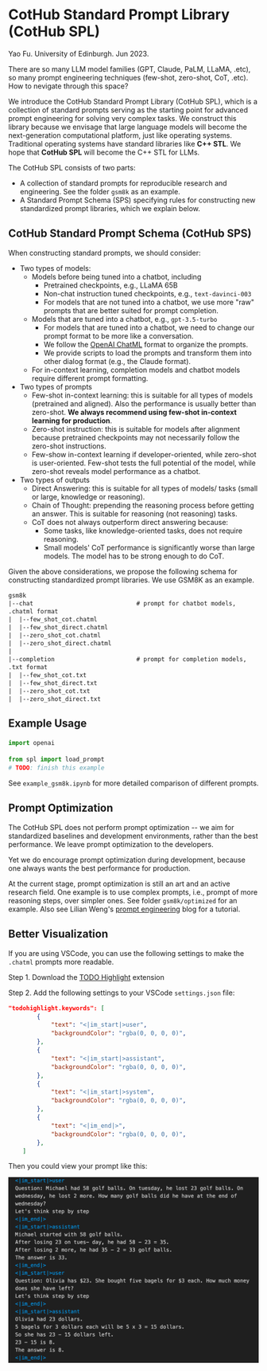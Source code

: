 # CotHub Standard Prompt Library (CotHub SPL)

Yao Fu. University of Edinburgh. Jun 2023.

There are so many LLM model families (GPT, Claude, PaLM, LLaMA, .etc), so many prompt engineering techniques (few-shot, zero-shot, CoT, .etc). How to nevigate through this space? 

We introduce the CotHub Standard Prompt Library (CotHub SPL), which is a collection of standard prompts serving as the starting point for advanced prompt engineering for solving very complex tasks.
We construct this library because we envisage that large language models will become the next-generation computational platform, just like operating systems. 
Traditional operating systems have standard libraries like **C++ STL**.
We hope that **CotHub SPL** will become the C++ STL for LLMs.

The CotHub SPL consists of two parts:
* A collection of standard prompts for reproducible research and engineering. See the folder `gsm8k` as an example.
* A Standard Prompt Schema (SPS) specifying rules for constructing new standardized prompt libraries, which we explain below. 

## CotHub Standard Prompt Schema (CotHub SPS)

When constructing standard prompts, we should consider:
* Two types of models: 
    * Models before being tuned into a chatbot, including
        * Pretrained checkpoints, e.g., LLaMA 65B
        * Non-chat instruction tuned checkpoints, e.g., `text-davinci-003`
        * For models that are not tuned into a chatbot, we use more "raw" prompts that are better suited for prompt completion.
    * Models that are tuned into a chatbot, e.g., `gpt-3.5-turbo`
        * For models that are tuned into a chatbot, we need to change our prompt format to be more like a conversation. 
        * We follow the [OpenAI ChatML](https://github.com/openai/openai-python/blob/main/chatml.md) format to organize the prompts. 
        * We provide scripts to load the prompts and transform them into other dialog format (e.g., the Claude format).
    * For in-context learning, completion models and chatbot models require different prompt formatting. 
* Two types of prompts
    * Few-shot in-context learning: this is suitable for all types of models (pretrained and aligned). Also the performance is usually better than zero-shot. **We always recommend using few-shot in-context learning for production**. 
    * Zero-shot instruction: this is suitable for models after alignment because pretrained checkpoints may not necessarily follow the zero-shot instructions.
    * Few-show in-context learning if developer-oriented, while zero-shot is user-oriented. Few-shot tests the full potential of the model, while zero-shot reveals model performance as a chatbot.
* Two types of outputs
    * Direct Answering: this is suitable for all types of models/ tasks (small or large, knowledge or reasoning).
    * Chain of Thought: prepending the reasoning process before getting an answer. This is suitable for reasoning (not reasoning) tasks.
    * CoT does not always outperform direct answering because:
        * Some tasks, like knowledge-oriented tasks, does not require reasoning.
        * Small models' CoT performance is significantly worse than large models. The model has to be strong enough to do CoT.

Given the above considerations, we propose the following schema for constructing standardized prompt libraries. We use GSM8K as an example.

```plaintext
gsm8k
|--chat                             # prompt for chatbot models, .chatml format
|  |--few_shot_cot.chatml
|  |--few_shot_direct.chatml
|  |--zero_shot_cot.chatml
|  |--zero_shot_direct.chatml
|  
|--completion                       # prompt for completion models, .txt format
|  |--few_shot_cot.txt
|  |--few_shot_direct.txt
|  |--zero_shot_cot.txt
|  |--zero_shot_direct.txt

```

## Example Usage 

```Python
import openai

from spl import load_prompt
# TODO: finish this example
```

See `example_gsm8k.ipynb` for more detailed comparison of different prompts.

## Prompt Optimization

The CotHub SPL does not perform prompt optimization -- we aim for standardized baselines and development environments, rather than the best performance. We leave prompt optimization to the developers.

Yet we do encourage prompt optimization during development, because one always wants the best performance for production. 

At the current stage, prompt optimization is still an art and an active research field. One example is to use complex prompts, i.e., prompt of more reasoning steps, over simpler ones. See folder `gsm8k/optimized` for an example. Also see Lilian Weng's [prompt engineering](https://lilianweng.github.io/posts/2023-03-15-prompt-engineering/) blog for a tutorial.

## Better Visualization

If you are using VSCode, you can use the following settings to make the `.chatml` prompts more readable. 

Step 1. Download the [TODO Highlight](https://marketplace.visualstudio.com/items?itemName=wayou.vscode-todo-highlight) extension

Step 2. Add the following settings to your VSCode `settings.json` file:

```json
"todohighlight.keywords": [
        {
            "text": "<|im_start|>user",
            "backgroundColor": "rgba(0, 0, 0, 0)",
        },
        {
            "text": "<|im_start|>assistant",
            "backgroundColor": "rgba(0, 0, 0, 0)",
        },
        {
            "text": "<|im_start|>system",
            "backgroundColor": "rgba(0, 0, 0, 0)",
        },
        {
            "text": "<|im_end|>",
            "backgroundColor": "rgba(0, 0, 0, 0)",
        },
    ]
```

Then you could view your prompt like this:

![Title](../resources/chatml_vis.png)